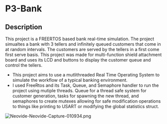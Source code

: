 # P3-Bank

## Description
This project is a FREERTOS based bank real-time simulation. The project simualtes a bank with 3 tellers and infinitely queued customers that come in at random intervals. The customers are served by the tellers in a first come first serve basis. This project was made for multi-function shield attachment board and uses its LCD and buttons to display the customer queue and control the tellers.
- This project aims to use a mutlithreaded Real Time Operating System to simulate the workflow of a typical banking environment.
- I used FreeRtos and its Task, Queue, and Semaphore handler to run the project using mutiple threads. Queue for a thread safe system for customer generation, tasks for spawning the new thread, and semaphores to create mutexes allowing for safe modification operations to things like printing to USART or modifying the global statistics struct.

![Neovide-Neovide-Capture-010934.png](https://prod-files-secure.s3.us-west-2.amazonaws.com/6dc985a3-ee71-4359-becb-2aa4a2af5847/a38c8579-0c43-458d-b0bf-445245c8fcb0/Neovide-Neovide-Capture-010934.png)
